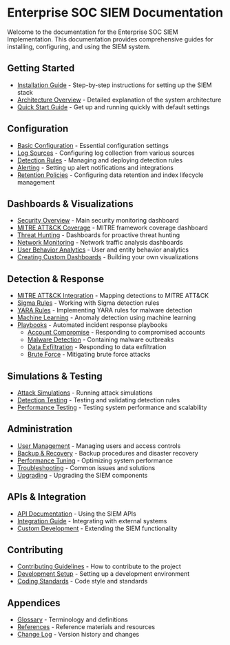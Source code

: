 # Enterprise SOC SIEM Documentation

Welcome to the documentation for the Enterprise SOC SIEM Implementation. This documentation provides comprehensive guides for installing, configuring, and using the SIEM system.

## Getting Started

- [Installation Guide](installation.md) - Step-by-step instructions for setting up the SIEM stack
- [Architecture Overview](architecture.md) - Detailed explanation of the system architecture
- [Quick Start Guide](quickstart.md) - Get up and running quickly with default settings

## Configuration

- [Basic Configuration](configuration.md) - Essential configuration settings
- [Log Sources](log-collection.md) - Configuring log collection from various sources
- [Detection Rules](detection-rules.md) - Managing and deploying detection rules
- [Alerting](alerting.md) - Setting up alert notifications and integrations
- [Retention Policies](retention.md) - Configuring data retention and index lifecycle management

## Dashboards & Visualizations

- [Security Overview](dashboards/overview.md) - Main security monitoring dashboard
- [MITRE ATT&CK Coverage](dashboards/mitre-coverage.md) - MITRE framework coverage dashboard
- [Threat Hunting](dashboards/threat-hunting.md) - Dashboards for proactive threat hunting
- [Network Monitoring](dashboards/network.md) - Network traffic analysis dashboards
- [User Behavior Analytics](dashboards/ueba.md) - User and entity behavior analytics
- [Creating Custom Dashboards](dashboards/custom.md) - Building your own visualizations

## Detection & Response

- [MITRE ATT&CK Integration](mitre-mapping.md) - Mapping detections to MITRE ATT&CK
- [Sigma Rules](sigma-rules.md) - Working with Sigma detection rules
- [YARA Rules](yara-rules.md) - Implementing YARA rules for malware detection
- [Machine Learning](ml-detection.md) - Anomaly detection using machine learning
- [Playbooks](playbooks/index.md) - Automated incident response playbooks
  - [Account Compromise](playbooks/account-compromise.md) - Responding to compromised accounts
  - [Malware Detection](playbooks/malware-containment.md) - Containing malware outbreaks
  - [Data Exfiltration](playbooks/data-exfil.md) - Responding to data exfiltration
  - [Brute Force](playbooks/brute-force.md) - Mitigating brute force attacks

## Simulations & Testing

- [Attack Simulations](../simulations/README.md) - Running attack simulations
- [Detection Testing](detection-testing.md) - Testing and validating detection rules
- [Performance Testing](performance-testing.md) - Testing system performance and scalability

## Administration

- [User Management](user-management.md) - Managing users and access controls
- [Backup & Recovery](backup-recovery.md) - Backup procedures and disaster recovery
- [Performance Tuning](performance-tuning.md) - Optimizing system performance
- [Troubleshooting](troubleshooting.md) - Common issues and solutions
- [Upgrading](upgrading.md) - Upgrading the SIEM components

## APIs & Integration

- [API Documentation](api-docs.md) - Using the SIEM APIs
- [Integration Guide](integrations.md) - Integrating with external systems
- [Custom Development](custom-development.md) - Extending the SIEM functionality

## Contributing

- [Contributing Guidelines](../CONTRIBUTING.md) - How to contribute to the project
- [Development Setup](development.md) - Setting up a development environment
- [Coding Standards](coding-standards.md) - Code style and standards

## Appendices

- [Glossary](glossary.md) - Terminology and definitions
- [References](references.md) - Reference materials and resources
- [Change Log](changelog.md) - Version history and changes